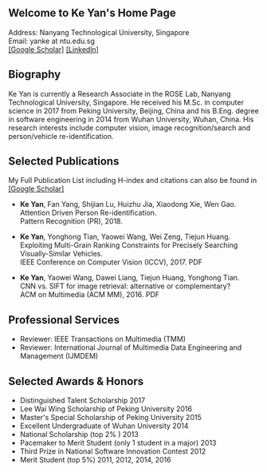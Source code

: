 ## Welcome to Ke Yan's Home Page

Address: Nanyang Technological University, Singapore  
Email: yanke at ntu.edu.sg   
[[Google Scholar]](https://scholar.google.com.sg/citations?user=vWstgn0AAAAJ&hl=en)  [[Linkedln]](https://www.linkedin.com/in/hbyanke/)

## Biography

Ke Yan is currently a Research Associate in the ROSE Lab, Nanyang Technological University, Singapore. He received his M.Sc. in computer science in 2017 from Peking University, Beijing, China and his B.Eng. degree in software engineering in 2014 from Wuhan University, Wuhan, China. His research interests include computer vision, image recognition/search and person/vehicle re-identification.

## Selected Publications  
My Full Publication List including H-index and citations can also be found in [[Google Scholar]](https://scholar.google.com.sg/citations?user=vWstgn0AAAAJ&hl=en)  
* **Ke Yan**, Fan Yang, Shijian Lu, Huizhu Jia, Xiaodong Xie, Wen Gao.  
Attention Driven Person Re-identification.  
Pattern Recognition (PR), 2018.

* **Ke Yan**, Yonghong Tian, Yaowei Wang, Wei Zeng, Tiejun Huang.  
Exploiting Multi-Grain Ranking Constraints for Precisely Searching Visually-Similar Vehicles.  
IEEE Conference on Computer Vision (ICCV), 2017. PDF

* **Ke Yan**, Yaowei Wang, Dawei Liang, Tiejun Huang, Yonghong Tian.  
CNN vs. SIFT for image retrieval: alternative or complementary?   
ACM on Multimedia (ACM MM), 2016. PDF

## Professional Services

* Reviewer: IEEE Transactions on Multimedia (TMM)
* Reviewer: International Journal of Multimedia Data Engineering and Management (IJMDEM)

## Selected Awards & Honors

* Distinguished Talent Scholarship  2017
* Lee Wai Wing Scholarship of Peking University 2016
* Master's Special Scholarship of Peking University 2015
* Excellent Undergraduate of Wuhan University 2014
* National Scholarship (top 2% ) 2013
* Pacemaker to Merit Student (only 1 student in a major)  2013  
* Third Prize in National Software Innovation Contest  2012
* Merit Student (top 5%) 2011, 2012, 2014, 2016            
